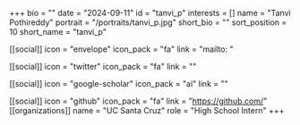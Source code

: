 +++
bio = "" 
date = "2024-09-11" 
id = "tanvi_p" 
interests = [] 
name = "Tanvi Pothireddy" 
portrait = "/portraits/tanvi_p.jpg" 
short_bio = "" 
sort_position = 10
 short_name = "tanvi_p" 

[[social]] 
    icon = "envelope" 
    icon_pack = "fa" 
    link = "mailto: "

 [[social]] 
    icon = "twitter" 
    icon_pack = "fa" 
    link = "" 

[[social]] 
    icon = "google-scholar" 
    icon_pack = "ai" 
    link = "" 

[[social]] 
    icon = "github" 
    icon_pack = "fa" 
    link = "https://github.com/" 
[[organizations]] 
     name = "UC Santa Cruz" 
      role = "High School Intern" 
+++